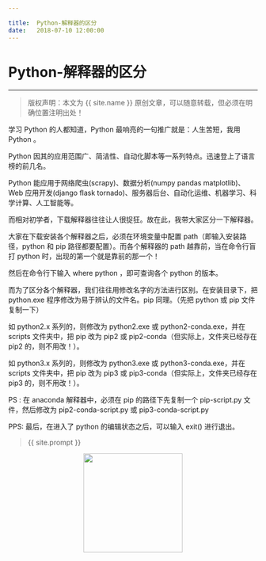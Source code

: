 ```yaml
---
           
title:  Python-解释器的区分
date:   2018-07-10 12:00:00
---
```

# Python-解释器的区分
***
> 版权声明：本文为 {{ site.name }} 原创文章，可以随意转载，但必须在明确位置注明出处！

学习 Python 的人都知道，Python 最响亮的一句推广就是：人生苦短，我用 Python 。

Python 因其的应用范围广、简洁性、自动化脚本等一系列特点。迅速登上了语言榜的前几名。

Python 能应用于网络爬虫(scrapy)、数据分析(numpy pandas matplotlib)、 Web 应用开发(django flask tornado)、服务器后台、自动化运维、机器学习、科学计算、人工智能等。

而相对初学者，下载解释器往往让人很捉狂。故在此，我带大家区分一下解释器。

大家在下载安装各个解释器之后，必须在环境变量中配置 path（即输入安装路径，python 和 pip 路径都要配置）。而各个解释器的 path 越靠前，当在命令行盲打 python 时，出现的第一个就是靠前的那一个！

然后在命令行下输入 where python ，即可查询各个 python 的版本。

而为了区分各个解释器，我们往往用修改名字的方法进行区别。在安装目录下，把 python.exe 程序修改为易于辨认的文件名。pip 同理。（先把 python 或 pip 文件复制一下）

如 python2.x 系列的，则修改为 python2.exe 或 python2-conda.exe，并在 scripts 文件夹中，把 pip 改为 pip2 或 pip2-conda（但实际上，文件夹已经存在 pip2 的，则不用改！）。

如 python3.x 系列的，则修改为 python3.exe 或 python3-conda.exe，并在 scripts 文件夹中，把 pip 改为 pip3 或 pip3-conda（但实际上，文件夹已经存在 pip3 的，则不用改！）。

PS : 在 anaconda 解释器中，必须在 pip 的路径下先复制一个 pip-script.py 文件，然后修改为 pip2-conda-script.py 或 pip3-conda-script.py

PPS: 最后，在进入了 python 的编辑状态之后，可以输入 exit()  进行退出。

> {{ site.prompt }}

<div  align="center">
<img src="https://xuujii.github.io/images/wechart.jpg" width = "200" height = "200"/>
